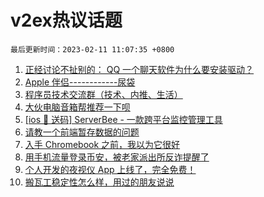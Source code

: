# v2ex热议话题

`最后更新时间：2023-02-11 11:07:35 +0800`

1. [正经讨论不扯别的： QQ 一个聊天软件为什么要安装驱动？](https://www.v2ex.com/t/914862)
1. [Apple 伴侣------------尿袋](https://www.v2ex.com/t/914932)
1. [程序员技术交流群（技术、内推、生活）](https://www.v2ex.com/t/914959)
1. [大伙电脑音箱帮推荐一下呗](https://www.v2ex.com/t/914909)
1. [[ios 🎉 送码] ServerBee - 一款跨平台监控管理工具](https://www.v2ex.com/t/914946)
1. [请教一个前端暂存数据的问题](https://www.v2ex.com/t/914975)
1. [入手 Chromebook 之前，我以为它很好](https://www.v2ex.com/t/914839)
1. [用手机流量登录币安，被老家派出所反诈提醒了](https://www.v2ex.com/t/914907)
1. [个人开发的夜视仪 App 上线了，完全免费！](https://www.v2ex.com/t/914871)
1. [搬瓦工稳定性怎么样，用过的朋友说说](https://www.v2ex.com/t/914893)

